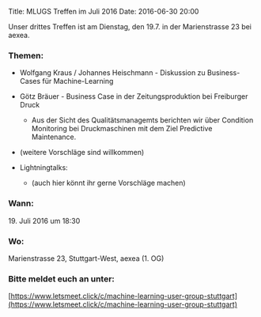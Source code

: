 Title: MLUGS Treffen im Juli 2016
Date: 2016-06-30 20:00

Unser drittes Treffen ist am Dienstag, den 19.7. in der Marienstrasse 23 bei aexea.

### Themen:

- Wolfgang Kraus / Johannes Heischmann - Diskussion zu Business-Cases für Machine-Learning 
- Götz Bräuer - Business Case in der Zeitungsproduktion bei Freiburger Druck 
  - Aus der Sicht des Qualitätsmanagemts berichten wir über Condition Monitoring bei Druckmaschinen mit dem Ziel Predictive Maintenance. 
- (weitere Vorschläge sind willkommen)
- Lightningtalks:

    + (auch hier könnt ihr gerne Vorschläge machen)

### Wann:

<p>19. Juli 2016 um 18:30</p>  

### Wo:

Marienstrasse 23, Stuttgart-West, aexea (1. OG)

### Bitte meldet euch an unter:
[https://www.letsmeet.click/c/machine-learning-user-group-stuttgart](https://www.letsmeet.click/c/machine-learning-user-group-stuttgart)
